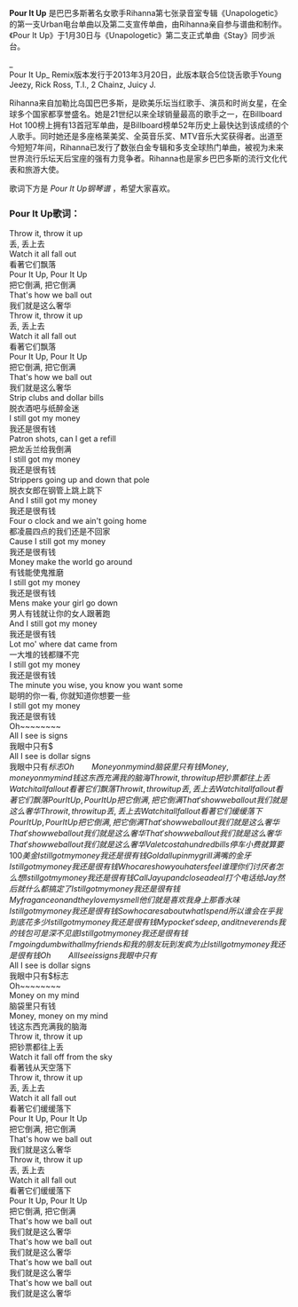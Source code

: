 

**Pour It Up**
是巴巴多斯著名女歌手Rihanna第七张录音室专辑《Unapologetic》的第一支Urban电台单曲以及第二支宣传单曲，由Rihanna亲自参与谱曲和制作。《Pour
It Up》于1月30日与《Unapologetic》第二支正式单曲《Stay》同步派台。

_  
Pour It Up_ Remix版本发行于2013年3月20日，此版本联合5位饶舌歌手Young Jeezy, Rick Ross, T.I., 2
Chainz, Juicy J.

  
Rihanna来自加勒比岛国巴巴多斯，是欧美乐坛当红歌手、演员和时尚女星，在全球多个国家都享誉盛名。她是21世纪以来全球销量最高的歌手之一，在Billboard
Hot
100榜上拥有13首冠军单曲，是Billboard榜单52年历史上最快达到该成绩的个人歌手。同时她还是多座格莱美奖、全英音乐奖、MTV音乐大奖获得者。出道至今短短7年间，Rihanna已发行了数张白金专辑和多支全球热门单曲，被视为未来世界流行乐坛天后宝座的强有力竞争者。Rihanna也是家乡巴巴多斯的流行文化代表和旅游大使。

  
歌词下方是 _Pour It Up钢琴谱_ ，希望大家喜欢。

### Pour It Up歌词：

Throw it, throw it up  
丢, 丢上去  
Watch it all fall out  
看著它们飘落  
Pour It Up, Pour It Up  
把它倒满, 把它倒满  
That's how we ball out  
我们就是这么奢华  
Throw it, throw it up  
丢, 丢上去  
Watch it all fall out  
看著它们飘落  
Pour It Up, Pour It Up  
把它倒满, 把它倒满  
That's how we ball out  
我们就是这么奢华  
Strip clubs and dollar bills  
脱衣酒吧与纸醉金迷  
I still got my money  
我还是很有钱  
Patron shots, can I get a refill  
把龙舌兰给我倒满  
I still got my money  
我还是很有钱  
Strippers going up and down that pole  
脱衣女郎在钢管上跳上跳下  
And I still got my money  
我还是很有钱  
Four o clock and we ain't going home  
都凌晨四点的我们还是不回家  
Cause I still got my money  
我还是很有钱  
Money make the world go around  
有钱能使鬼推磨  
I still got my money  
我还是很有钱  
Mens make your girl go down  
男人有钱就让你的女人跟著跑  
And I still got my money  
我还是很有钱  
Lot mo' where dat came from  
一大堆的钱都赚不完  
I still got my money  
我还是很有钱  
The minute you wise, you know you want some  
聪明的你一看, 你就知道你想要一些  
I still got my money  
我还是很有钱  
Oh~~~~~~~~  
All I see is signs  
我眼中只有$  
All I see is dollar signs  
我眼中只有$标志  
Oh~~~~~~~~  
Money on my mind  
脑袋里只有钱  
Money, money on my mind  
钱这东西充满我的脑海  
Throw it, throw it up  
把钞票都往上丢  
Watch it all fall out  
看著它们飘落  
Throw it, throw it up  
丢, 丢上去  
Watch it all fall out  
看著它们飘落  
Pour It Up, Pour It Up  
把它倒满, 把它倒满  
That's how we ball out  
我们就是这么奢华  
Throw it, throw it up  
丢, 丢上去  
Watch it all fall out  
看著它们缓缓落下  
Pour It Up, Pour It Up  
把它倒满, 把它倒满  
That's how we ball out  
我们就是这么奢华  
That's how we ball out  
我们就是这么奢华  
That's how we ball out  
我们就是这么奢华  
That's how we ball out  
我们就是这么奢华  
Valet cost a hundred bills  
停车小费就算要100美金  
I still got my money  
我还是很有钱  
Gold all up in my grill  
满嘴的金牙  
I still got my money  
我还是很有钱  
Who cares how you haters feel  
谁理你们讨厌者怎么想  
I still got my money  
我还是很有钱  
Call Jay up and close a deal  
打个电话给Jay然后就什么都搞定了  
I still got my money  
我还是很有钱  
My fragance on and they love my smell  
他们就是喜欢我身上那香水味  
I still got my money  
我还是很有钱  
So who cares about what I spend  
所以谁会在乎我到底花多少  
I still got my money  
我还是很有钱  
My pocket's deep, and it never ends  
我的钱包可是深不见底  
I still got my money  
我还是很有钱  
I'm going dumb with all my friends  
和我的朋友玩到发疯为止  
I still got my money  
我还是很有钱  
Oh~~~~~~~~  
All I see is signs  
我眼中只有$  
All I see is dollar signs  
我眼中只有$标志  
Oh~~~~~~~~  
Money on my mind  
脑袋里只有钱  
Money, money on my mind  
钱这东西充满我的脑海  
Throw it, throw it up  
把钞票都往上丢  
Watch it fall off from the sky  
看著钱从天空落下  
Throw it, throw it up  
丢, 丢上去  
Watch it all fall out  
看著它们缓缓落下  
Pour It Up, Pour It Up  
把它倒满, 把它倒满  
That's how we ball out  
我们就是这么奢华  
Throw it, throw it up  
丢, 丢上去  
Watch it all fall out  
看著它们缓缓落下  
Pour It Up, Pour It Up  
把它倒满, 把它倒满  
That's how we ball out  
我们就是这么奢华  
That's how we ball out  
我们就是这么奢华  
That's how we ball out  
我们就是这么奢华  
That's how we ball out  
我们就是这么奢华

